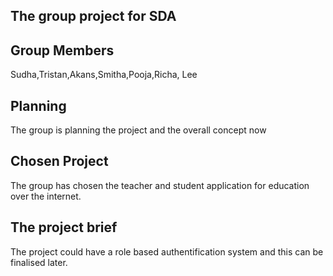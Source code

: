 ## The group project for SDA

## Group Members

Sudha,Tristan,Akans,Smitha,Pooja,Richa, Lee

## Planning

The group is planning the project and the overall concept now

## Chosen Project

The group has chosen the teacher and student application for education over the internet.

## The project brief

The project could have a role based authentification system and this can be finalised later.
